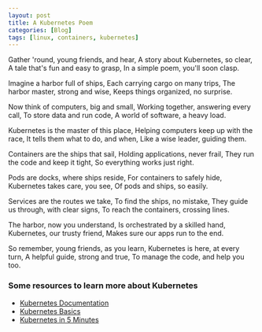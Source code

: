 ```yaml
---
layout: post
title: A Kubernetes Poem
categories: [Blog]
tags: [linux, containers, kubernetes]
---
```



Gather 'round, young friends, and hear,
A story about Kubernetes, so clear,
A tale that's fun and easy to grasp,
In a simple poem, you'll soon clasp.

Imagine a harbor full of ships,
Each carrying cargo on many trips,
The harbor master, strong and wise,
Keeps things organized, no surprise.

Now think of computers, big and small,
Working together, answering every call,
To store data and run code,
A world of software, a heavy load.

Kubernetes is the master of this place,
Helping computers keep up with the race,
It tells them what to do, and when,
Like a wise leader, guiding them.

Containers are the ships that sail,
Holding applications, never frail,
They run the code and keep it tight,
So everything works just right.

Pods are docks, where ships reside,
For containers to safely hide,
Kubernetes takes care, you see,
Of pods and ships, so easily.

Services are the routes we take,
To find the ships, no mistake,
They guide us through, with clear signs,
To reach the containers, crossing lines.

The harbor, now you understand,
Is orchestrated by a skilled hand,
Kubernetes, our trusty friend,
Makes sure our apps run to the end.

So remember, young friends, as you learn,
Kubernetes is here, at every turn,
A helpful guide, strong and true,
To manage the code, and help you too.




### Some resources to learn more about Kubernetes

* [Kubernetes Documentation](https://kubernetes.io/docs/home/)
* [Kubernetes Basics](https://kubernetes.io/docs/tutorials/kubernetes-basics/)
* [Kubernetes in 5 Minutes](https://www.youtube.com/watch?v=PH-2FfFD2PU)